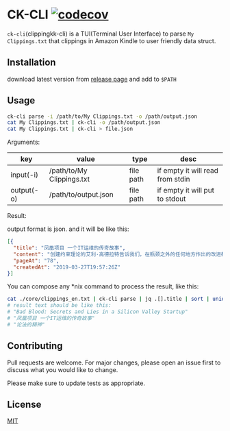 # CK-CLI [![codecov](https://codecov.io/gh/clippingkk/cli/branch/master/graph/badge.svg?token=68N24T6T9P)](https://codecov.io/gh/clippingkk/cli)

`ck-cli`(clippingkk-cli) is a TUI(Terminal User Interface) to parse `My Clippings.txt` that clippings in Amazon Kindle to user friendly data struct.

## Installation

download latest version from [release page](https://github.com/clippingkk/cli/releases) and add to `$PATH`

## Usage

```bash
ck-cli parse -i /path/to/My Clippings.txt -o /path/output.json
cat My Clippings.txt | ck-cli -o /path/output.json
cat My Clippings.txt | ck-cli > file.json
```

Arguments:

|    key |   value |   type |   desc |
| ------ | ------- | ------ | ------ |
| input(-i) | /path/to/My Clippings.txt | file path | if empty it will read from stdin |
| output(-o) | /path/to/output.json | file path | if empty it will put to stdout |

Result:

output format is json. and it will be like this:

```json
[{
  "title": "凤凰项目 一个IT运维的传奇故事",
  "content": "创建约束理论的艾利·高德拉特告诉我们，在瓶颈之外的任何地方作出的改进都是假象。难以置信，但千真万确！在瓶颈之后作出任何改进都是徒劳的，因为只能干等着瓶颈把工作传送过来。而在瓶颈之前作出的任何改进则只会导致瓶颈处堆积更多的库存",
  "pageAt": "78",
  "createdAt": "2019-03-27T19:57:26Z"
}]
```

You can compose any *nix command to process the result, like this:

```bash
cat ./core/clippings_en.txt | ck-cli parse | jq .[].title | sort | uniq
# result text should be like this:
# "Bad Blood: Secrets and Lies in a Silicon Valley Startup"
# "凤凰项目 一个IT运维的传奇故事"
# "论法的精神"
```

## Contributing

Pull requests are welcome. For major changes, please open an issue first to discuss what you would like to change.

Please make sure to update tests as appropriate.

## License
[MIT](https://choosealicense.com/licenses/mit/)